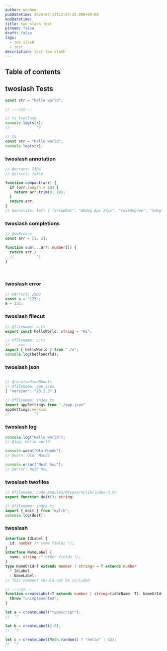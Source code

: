 ```yaml
---
author: wonhee
pubDatetime: 2024-05-13T12:47:33.000+09:00
modDatetime:
title: two slash test
pinned: false
draft: false
tags:
  - two slash
  - test
description: test two slash
---
```


## Table of contents

## twoslash Tests

```ts twoslash
const str = "hello world";

// ---cut---

// ts twoslash
console.log(str);
//            ^?
```

```ts
// ts
const str = "hello world";
console.log(str);
```

### twoslash annotation

```ts twoslash
// @errors: 2304
// @strict: false

function compact(arr) {
  if (orr.length > 10) {
    return arr.trim(0, 10);
  }
  return arr;
}
// @annotate: left { "arrowRot": "90deg 8px 27px", "textDegree": "3deg", "top": "0rem" } - Discovered a typo, the param is arr, not orr!
```

### twoslash completions

<!-- prettier-ignore-start -->
```ts twoslash
// @noErrors
const arr = [1, 2];

function sum(...arr: number[]) {
  return arr.s
  //          ^|
}
```
<!-- prettier-ignore-end -->

<br />

### twoslash error

```ts twoslash
// @errors: 2588
const a = "123";
a = 132;
```

### twoslash filecut

```ts twoslash
// @filename: a.ts
export const helloWorld: string = "Hi";

// @filename: b.ts
// ---cut---
import { helloWorld } from "./a";
console.log(helloWorld);
```

### twoslash json

```ts twoslash

// @resolveJsonModule
// @filename: app.json
{ "version": "23.2.3" }

// @filename: index.ts
import appSettings from "./app.json"
appSettings.version
//           ^?
```

### twoslash log

```ts twoslash
console.log("Hello world");
// @log: Hello world

console.warn("Ola Mundo");
// @warn: Old  Mundo

console.error("Neih hou");
// @error: Neih hou
```

### twoslash twofiles

```ts twoslash
// @filename: node_modules/@types/mylib/index.d.ts
export function doit(): string;

// @filename: index.ts
import { doit } from "mylib";
console.log(doit);
```

### twoslash

```ts twoslash {1-3}
interface IdLabel {
  id: number /* some fields */;
}
interface NameLabel {
  name: string /* other fields */;
}
type NameOrId<T extends number | string> = T extends number
  ? IdLabel
  : NameLabel;
// This comment should not be included

// ---cut---
function createLabel<T extends number | string>(idOrName: T): NameOrId<T> {
  throw "unimplemented";
}

let a = createLabel("typescript");
//  ^?

let b = createLabel(2.8);
//  ^?

let c = createLabel(Math.random() ? "hello" : 42);
//  ^?
```
